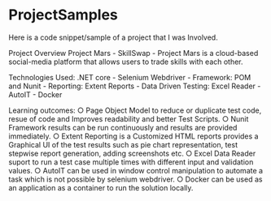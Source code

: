 # ProjectSamples
Here is a code snippet/sample of a project that I was Involved.

Project Overview
Project Mars - SkillSwap - Project Mars is a cloud-based social-media platform that allows users to trade skills with each other. 

Technologies Used: 
.NET core - Selenium Webdriver - Framework: POM and Nunit - Reporting: Extent Reports - Data Driven Testing: Excel Reader - AutoIT - Docker

Learning outcomes: 
○ Page Object Model to reduce or duplicate test code, resue of code and Improves readability and better Test Scripts.
○ Nunit Framework results can be run continuously and results are provided immediately. 
○ Extent Reporting is a Customized HTML reports provides a Graphical UI of the test results such as pie chart representation, test stepwise report generation, adding screenshots etc. 
○ Excel Data Reader suport to run a test case multiple times with different input and validation values.
○ AutoIT can be used in window control manipulation to automate a task which is not possible by selenium webdriver.
○ Docker can be used as an application as a container to run the solution locally.

